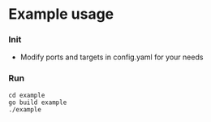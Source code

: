 # Example usage

### Init
* Modify ports and targets in config.yaml for your needs

### Run
```
cd example
go build example
./example
```


